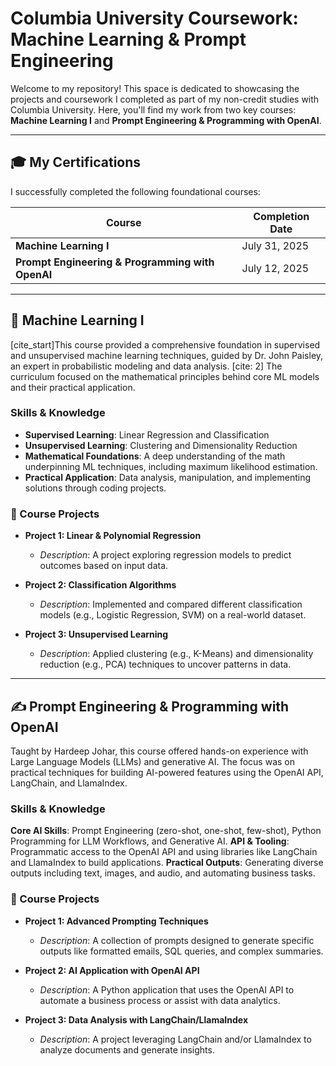 # Columbia University Coursework: Machine Learning & Prompt Engineering

Welcome to my repository! This space is dedicated to showcasing the projects and coursework I completed as part of my non-credit studies with Columbia University. Here, you'll find my work from two key courses: **Machine Learning I** and **Prompt Engineering & Programming with OpenAI**.

---

## 🎓 My Certifications

I successfully completed the following foundational courses:

| Course                                        | Completion Date | 
| --------------------------------------------- | --------------- | 
| **Machine Learning I** | July 31, 2025   | 
| **Prompt Engineering & Programming with OpenAI** | July 12, 2025   | 

---

## 🤖 Machine Learning I

[cite_start]This course provided a comprehensive foundation in supervised and unsupervised machine learning techniques, guided by Dr. John Paisley, an expert in probabilistic modeling and data analysis. [cite: 2] The curriculum focused on the mathematical principles behind core ML models and their practical application.

### Skills & Knowledge

* **Supervised Learning**: Linear Regression and Classification 
* **Unsupervised Learning**: Clustering and Dimensionality Reduction 
* **Mathematical Foundations**: A deep understanding of the math underpinning ML techniques, including maximum likelihood estimation.
* **Practical Application**: Data analysis, manipulation, and implementing solutions through coding projects. 

### 📂 Course Projects

* **Project 1: Linear & Polynomial Regression**
    * *Description*: A project exploring regression models to predict outcomes based on input data.
    
* **Project 2: Classification Algorithms**
    * *Description*: Implemented and compared different classification models (e.g., Logistic Regression, SVM) on a real-world dataset.
    
* **Project 3: Unsupervised Learning**
    * *Description*: Applied clustering (e.g., K-Means) and dimensionality reduction (e.g., PCA) techniques to uncover patterns in data.
    

---

## ✍️ Prompt Engineering & Programming with OpenAI

Taught by Hardeep Johar, this course offered hands-on experience with Large Language Models (LLMs) and generative AI.  The focus was on practical techniques for building AI-powered features using the OpenAI API, LangChain, and LlamaIndex. 

### Skills & Knowledge

**Core AI Skills**: Prompt Engineering (zero-shot, one-shot, few-shot), Python Programming for LLM Workflows, and Generative AI.
**API & Tooling**: Programmatic access to the OpenAI API and using libraries like LangChain and LlamaIndex to build applications.
**Practical Outputs**: Generating diverse outputs including text, images, and audio, and automating business tasks.

### 📂 Course Projects

* **Project 1: Advanced Prompting Techniques**
    * *Description*: A collection of prompts designed to generate specific outputs like formatted emails, SQL queries, and complex summaries.
    
* **Project 2: AI Application with OpenAI API**
    * *Description*: A Python application that uses the OpenAI API to automate a business process or assist with data analytics.
    
* **Project 3: Data Analysis with LangChain/LlamaIndex**
    * *Description*: A project leveraging LangChain and/or LlamaIndex to analyze documents and generate insights.
    
